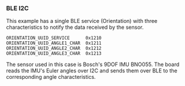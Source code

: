 
### BLE I2C

This example has a single BLE service (Orientation) with three characteristics
to notify the data received by the sensor.

	ORIENTATION_UUID_SERVICE      0x1210
	ORIENTATION_UUID_ANGLE1_CHAR  0x1211
	ORIENTATION_UUID_ANGLE2_CHAR  0x1212
	ORIENTATION_UUID_ANGLE3_CHAR  0x1213

The sensor used in this case is Bosch's 9DOF IMU BNO055. The board reads the
IMU's Euler angles over I2C and sends them over BLE to the corresponding angle
characteristics.
